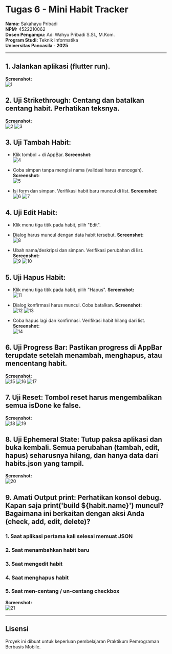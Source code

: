 # Tugas 6 - Mini Habit Tracker

**Nama:** Sakahayu Pribadi  
**NPM:** 4522210062  
**Dosen Pengampu:** Adi Wahyu Pribadi S.SI., M.Kom.  
**Program Studi:** Teknik Informatika  
**Universitas Pancasila - 2025**

---

## 1. Jalankan aplikasi (flutter run).

**Screenshot:** \
![1](screenshots/1.png)

## 2. Uji Strikethrough: Centang dan batalkan centang habit. Perhatikan teksnya.

**Screenshot:** \
![2](screenshots/2.png)
![3](screenshots/3.png)

## 3. Uji Tambah Habit:

- Klik tombol + di AppBar.
  **Screenshot:** \
  ![4](screenshots/4.png)

- Coba simpan tanpa mengisi nama (validasi harus mencegah).
  **Screenshot:** \
  ![5](screenshots/5.png)

- Isi form dan simpan. Verifikasi habit baru muncul di list.
  **Screenshot:** \
  ![6](screenshots/6.png)
  ![7](screenshots/7.png)

## 4. Uji Edit Habit:

- Klik menu tiga titik pada habit, pilih "Edit".
- Dialog harus muncul dengan data habit tersebut.
  **Screenshot:** \
  ![8](screenshots/8.png)

- Ubah nama/deskripsi dan simpan. Verifikasi perubahan di list.
  **Screenshot:** \
  ![9](screenshots/9.png)
  ![10](screenshots/10.png)

## 5. Uji Hapus Habit:

- Klik menu tiga titik pada habit, pilih "Hapus".
  **Screenshot:** \
   ![11](screenshots/11.png)

- Dialog konfirmasi harus muncul. Coba batalkan.
  **Screenshot:** \
   ![12](screenshots/12.png)
  ![13](screenshots/13.png)

- Coba hapus lagi dan konfirmasi. Verifikasi habit hilang dari list.
  **Screenshot:** \
   ![14](screenshots/14.png)

## 6. Uji Progress Bar: Pastikan progress di AppBar terupdate setelah menambah, menghapus, atau mencentang habit.

**Screenshot:** \
![15](screenshots/15.png)
![16](screenshots/16.png)
![17](screenshots/17.png)

## 7. Uji Reset: Tombol reset harus mengembalikan semua isDone ke false.

**Screenshot:** \
![18](screenshots/18.png)
![19](screenshots/19.png)

## 8. Uji Ephemeral State: Tutup paksa aplikasi dan buka kembali. Semua perubahan (tambah, edit, hapus) seharusnya hilang, dan hanya data dari habits.json yang tampil.

**Screenshot:** \
![20](screenshots/20.png)

## 9. Amati Output print: Perhatikan konsol debug. Kapan saja print('build ${habit.name}') muncul? Bagaimana ini berkaitan dengan aksi Anda (check, add, edit, delete)?

### 1. Saat aplikasi pertama kali selesai memuat JSON

### 2. Saat menambahkan habit baru

### 3. Saat mengedit habit

### 4. Saat menghapus habit

### 5. Saat men-centang / un-centang checkbox

**Screenshot:** \
![21](screenshots/21.png)

---

## Lisensi

Proyek ini dibuat untuk keperluan pembelajaran Praktikum Pemrograman Berbasis Mobile.
